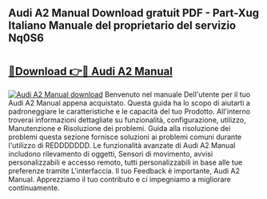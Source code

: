 ## Audi A2 Manual Download gratuit PDF - Part-Xug Italiano Manuale del proprietario del servizio Nq0S6

# <h2><a href="http://dfc3s8y.blite.top/?on=Audi+A2+Manual">🔗Download 👉🔴 Audi A2 Manual</a></h2>

[![Audi A2 Manual download](https://i.imgur.com/lujVjoI.png)](http://dfc3s8y.blite.top/?on=Audi+A2+Manual)
Benvenuto nel manuale Dell'utente per il tuo Audi A2 Manual appena acquistato. Questa guida ha lo scopo di aiutarti a padroneggiare le caratteristiche e le capacità del tuo Prodotto. All'interno troverai informazioni dettagliate su funzionalità, configurazione, utilizzo, Manutenzione e Risoluzione dei problemi. Guida alla risoluzione dei problemi questa sezione fornisce soluzioni ai problemi comuni durante l'utilizzo di REDDDDDDD. Le funzionalità avanzate di Audi A2 Manual includono rilevamento di oggetti, Sensori di movimento, avvisi personalizzabili e accesso remoto, tutti personalizzabili in base alle tue preferenze tramite L'interfaccia. Il tuo Feedback è importante, Audi A2 Manual. Apprezziamo il tuo contributo e ci impegniamo a migliorare continuamente.
